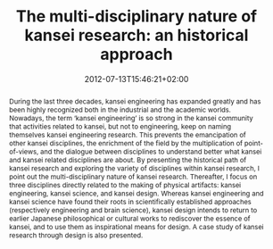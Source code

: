 ---
slug: the-multi-disciplinary-nature-of-kansei-research-an-historical-approach
title: "The multi-disciplinary nature of kansei research: an historical approach"
tags: ['kansei', 'interdisciplinarité']
layout: single
searchFilter: Event
publitype: keynote
kansei: true
researchpage: true
research: 
    -  kansei
institution:
    logo: TUe
    short: 'TU/e'
    name: "Eindhoven University of Technology"
    web: "https://www.tue.nl/en/"
    colo: "#c72125"
date: 2012-07-13T15:46:21+02:00
reference: "Lévy, P. (2012). The multi-disciplinary nature of kansei research: an historical approach. Penghu, Taiwan."
abstract: "During the last three decades, kansei engineering has expanded greatly and has been highly recognized both in the industrial and the academic worlds. Nowadays, the term ‘kansei engineering’ is so strong in the kansei community that activities related to kansei, but not to engineering, keep on naming themselves kansei engineering research. This prevents the emancipation of other kansei disciplines, the enrichment of the field by the multiplication of point-of-views, and the dialogue between disciplines to understand better what kansei and kansei related disciplines are about.
By presenting the historical path of kansei research and exploring the variety of disciplines within kansei research, I point out the multi-disciplinary nature of kansei research. Thereafter, I focus on three disciplines directly related to the making of physical artifacts: kansei engineering, kansei science, and kansei design. Whereas kansei engineering and kansei science have found their roots in scientifically established approaches (respectively engineering and brain science), kansei design intends to return to earlier Japanese philosophical or cultural works to rediscover the essence of kansei, and to use them as inspirational means for design. A case study of kansei research through design is also presented."
video:
    video1:
        youtube: "nVvm8XQRSBE"
---